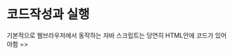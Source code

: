 <h1> 코드작성과 실행 </h1>
<p>기본적으로 웹브라우저에서 동작하는 자바 스크립트는 당연히 HTML안에 코드가 있어야함 => <script> 태그에 내용이 있음</p>
<p> 예시 </p>

```
<!DOCTYPE html>
<html>
    <head>
        <meta charset="utf-8"/>
    </head>
    <body>
        <script>
            alert('Hello world');
        </script>
    </body>
</html>
```

